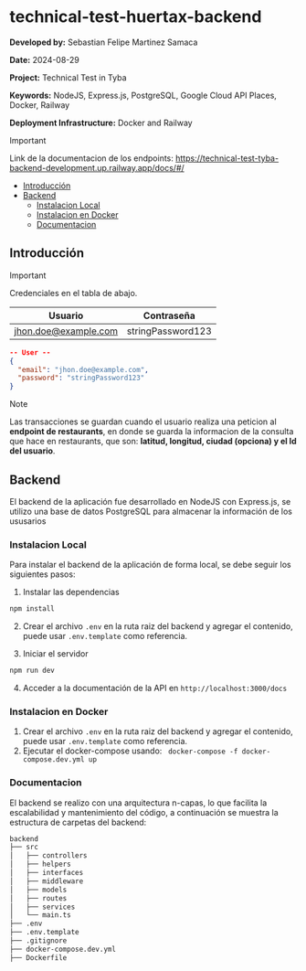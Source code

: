 # technical-test-huertax-backend

**Developed by:** Sebastian Felipe Martinez Samaca

**Date:** 2024-08-29

**Project:** Technical Test in Tyba

**Keywords:** NodeJS, Express.js, PostgreSQL, Google Cloud API Places, Docker, Railway

**Deployment Infrastructure:** Docker and Railway

> [!IMPORTANT]
> Link de la documentacion de los endpoints: https://technical-test-tyba-backend-development.up.railway.app/docs/#/

- [Introducción](#introducción)
- [Backend](#backend)
  - [Instalacion Local](#local-installation)
  - [Instalacion en Docker ](#docker-installation)
  - [Documentacion](#documentation)

## Introducción

> [!IMPORTANT]
> Credenciales en el tabla de abajo.

| Usuario              | Contraseña        |
| -------------------- | ----------------- |
| jhon.doe@example.com | stringPassword123 |

```json
-- User --
{
  "email": "jhon.doe@example.com",
  "password": "stringPassword123"
}
```

> [!NOTE]
> Las transacciones se guardan cuando el usuario realiza una peticion al **endpoint de restaurants**, en donde se guarda la informacion de la consulta que hace en restaurants, que son: **latitud, longitud, ciudad (opciona) y el Id del usuario**.

## Backend

El backend de la aplicación fue desarrollado en NodeJS con Express.js, se utilizo una base de datos PostgreSQL para almacenar la información de los ususarios

### Instalacion Local

Para instalar el backend de la aplicación de forma local, se debe seguir los siguientes pasos:

1. Instalar las dependencias

```bash
npm install
```

2. Crear el archivo `.env` en la ruta raiz del backend y agregar el contenido, puede usar `.env.template` como referencia.

3. Iniciar el servidor

```bash
npm run dev
```

4. Acceder a la documentación de la API en `http://localhost:3000/docs`

### Instalacion en Docker

1. Crear el archivo `.env` en la ruta raiz del backend y agregar el contenido, puede usar `.env.template` como referencia.
2. Ejecutar el docker-compose usando: ` docker-compose -f docker-compose.dev.yml up`

### Documentacion

El backend se realizo con una arquitectura n-capas, lo que facilita la escalabilidad y mantenimiento del código, a continuación se muestra la estructura de carpetas del backend:

```bash
backend
├── src
│   ├── controllers
│   ├── helpers
│   ├── interfaces
│   ├── middleware
│   ├── models
│   ├── routes
│   ├── services
│   └── main.ts
├── .env
├── .env.template
├── .gitignore
├── docker-compose.dev.yml
├── Dockerfile
```
